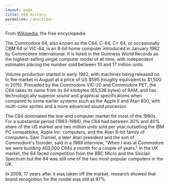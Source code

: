 ```yaml
---
layout: page
title: C64 History
permalink: /aboutc64/
---
```


From [Wikipedia]("http:"https://en.wikipedia.org/wiki/Commodore_64"), the free encyclopedia

The Commodore 64, also known as the C64, C-64, C= 64, or occasionally CBM 64 or VIC-64, is an 8-bit home computer introduced in January 1982 by Commodore International. It is listed in the Guinness World Records as the highest-selling single computer model of all time, with independent estimates placing the number sold between 10 and 17 million units.

Volume production started in early 1982, with machines being released on to the market in August at a price of US $595 (roughly equivalent to $1,500 in 2015). Preceded by the Commodore VIC-20 and Commodore PET, the C64 takes its name from its 64 kilobytes (65,536 bytes) of RAM, and has technologically superior sound and graphical specifications when compared to some earlier systems such as the Apple II and Atari 800, with multi-color sprites and a more advanced sound processor.

The C64 dominated the low-end computer market for most of the 1980s. For a substantial period (1983–1986), the C64 had between 30% and 40% share of the US market and two million units sold per year,outselling the IBM PC compatibles, Apple Inc. computers, and the Atari 8-bit family of computers. Sam Tramiel, a later Atari president and the son of Commodore's founder, said in a 1989 interview, "When I was at Commodore we were building 400,000 C64s a month for a couple of years." In the UK market, the 64 faced competition from the BBC Micro and the Sinclair Spectrum but the 64 was still one of the two most-popular computers in the UK.

In 2008, 17 years after it was taken off the market, research showed that brand recognition for the model was still at 87%.
